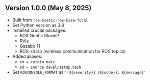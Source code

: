 

Version 1.0.0 (May 8, 2025)
----------------------------

+ Built from `ros:noetic-ros-base-focal`
+ Set Python version as 3.8
+ Installed crucial packages:
  - ROS Noetic Moveit!
  - RViz
  - Gazebo 11
  - ROS-sharp (wireless communication for ROS topics)
+ Added aliases:
  - `cm = catkin_make`
  - `sd = source devel/setup.bash`
+ Set `ROSCONSOLE_FORMAT` as `'[${severity}] [${node}]: ${message}'`